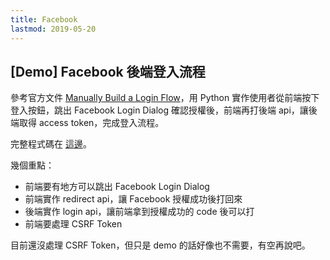 ```yaml
---
title: Facebook
lastmod: 2019-05-20
---
```


## [Demo] Facebook 後端登入流程

參考官方文件 [Manually Build a Login Flow](https://developers.facebook.com/docs/facebook-login/manually-build-a-login-flow/)，用 Python 實作使用者從前端按下登入按鈕，跳出 Facebook Login Dialog 確認授權後，前端再打後端 api，讓後端取得 access token，完成登入流程。

完整程式碼在 [這邊](https://github.com/badboy99tw/demo-facebook-login-in-backend)。

幾個重點：

- 前端要有地方可以跳出 Facebook Login Dialog
- 前端實作 redirect api，讓 Facebook 授權成功後打回來
- 後端實作 login api，讓前端拿到授權成功的 code 後可以打
- 前端要處理 CSRF Token

目前還沒處理 CSRF Token，但只是 demo 的話好像也不需要，有空再說吧。

